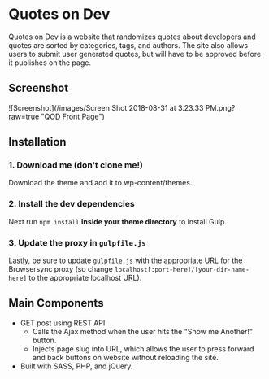 # Quotes on Dev 

Quotes on Dev is a website that randomizes quotes about developers and quotes are sorted by categories, tags, and authors. The site also allows users to submit user generated quotes, but will have to be approved before it publishes on the page. 

## Screenshot 
![Screenshot](/images/Screen Shot 2018-08-31 at 3.23.33 PM.png?raw=true "QOD Front Page")

## Installation

### 1. Download me (don't clone me!)

Download the theme and add it to wp-content/themes. 

### 2. Install the dev dependencies

Next run `npm install` **inside your theme directory** to install Gulp.

### 3. Update the proxy in `gulpfile.js`

Lastly, be sure to update `gulpfile.js` with the appropriate URL for the Browsersync proxy (so change `localhost[:port-here]/[your-dir-name-here]` to the appropriate localhost URL).

## Main Components 

* GET post using REST API 
  * Calls the Ajax method when the user hits the "Show me Another!" button. 
  * Injects page slug into URL, which allows the user to press forward and back buttons on website without reloading the site. 
* Built with SASS, PHP, and jQuery. 

